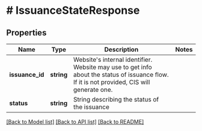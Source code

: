 # # IssuanceStateResponse

## Properties

| Name            | Type       | Description                                                                                                                                     | Notes |
| --------------- | ---------- | ----------------------------------------------------------------------------------------------------------------------------------------------- | ----- |
| **issuance_id** | **string** | Website&#39;s internal identifier. Website may use to get info about the status of issuance flow. If it is not provided, CIS will generate one. |
| **status**      | **string** | String describing the status of the issuance                                                                                                    |

[[Back to Model list]](../../README.md#models) [[Back to API list]](../../README.md#endpoints) [[Back to README]](../../README.md)
